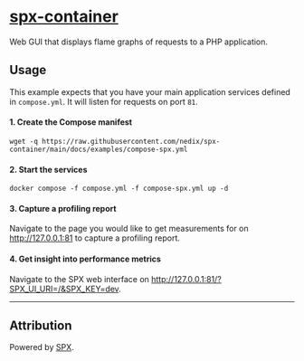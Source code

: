 # [spx-container](https://github.com/nedix/spx-container)

Web GUI that displays flame graphs of requests to a PHP application.

## Usage

This example expects that you have your main application services defined in `compose.yml`. It will listen for requests on port `81`.

#### 1. Create the Compose manifest

```shell
wget -q https://raw.githubusercontent.com/nedix/spx-container/main/docs/examples/compose-spx.yml
```

#### 2. Start the services

```shell
docker compose -f compose.yml -f compose-spx.yml up -d
```

#### 3. Capture a profiling report

Navigate to the page you would like to get measurements for on http://127.0.0.1:81 to capture a profiling report.

#### 4. Get insight into performance metrics

Navigate to the SPX web interface on http://127.0.0.1:81/?SPX_UI_URI=/&SPX_KEY=dev.

<hr>

## Attribution

Powered by [SPX].

[SPX]: https://github.com/NoiseByNorthwest/php-spx
